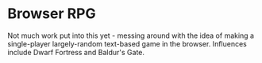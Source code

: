 # Browser RPG

Not much work put into this yet - messing around with the idea of making a single-player largely-random text-based game in the browser. Influences include Dwarf Fortress and Baldur's Gate.
